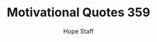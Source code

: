 ---
image: /assets/img/mq/mq_359_tolkien.png
title: Motivational Quotes 359
categories:
  - Motivational Quotes
author: Hope Staff
notes: Motivational Quotes 359
embed: >-
  EMBED_GOES_HERE
transcript: >-
  SOME LINES OF TEXT START HERE
---